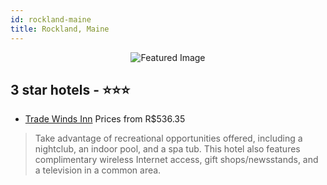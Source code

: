 ```yaml
---
id: rockland-maine
title: Rockland, Maine
---
```


<center><img src="https://i.travelapi.com/hotels/12000000/11770000/11764500/11764432/327d84ee_z.jpg" alt="Featured Image" /></center>


##  3 star hotels - ⭐️⭐️⭐️

-    [Trade Winds Inn](https://us.hurb.com/hotels/rockland/trade-winds-inn-JNP-JP201911?cmp=18055) Prices from R$536.35
   > Take advantage of recreational opportunities offered, including a nightclub, an indoor pool, and a spa tub. This hotel also features complimentary wireless Internet access, gift shops/newsstands, and a television in a common area.
